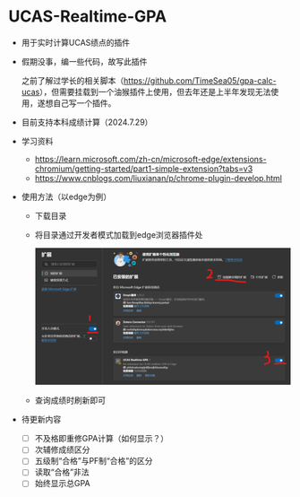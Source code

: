 # UCAS-Realtime-GPA
- 用于实时计算UCAS绩点的插件
- 假期没事，编一些代码，故写此插件

  之前了解过学长的相关脚本（<https://github.com/TimeSea05/gpa-calc-ucas>），但需要挂载到一个油猴插件上使用，但去年还是上半年发现无法使用，遂想自己写一个插件。
- 目前支持本科成绩计算（2024.7.29）
- 学习资料
  - https://learn.microsoft.com/zh-cn/microsoft-edge/extensions-chromium/getting-started/part1-simple-extension?tabs=v3
  - https://www.cnblogs.com/liuxianan/p/chrome-plugin-develop.html
- 使用方法（以edge为例）
  - 下载目录 
  - 将目录通过开发者模式加载到edge浏览器插件处

    ![alt text](pics/pic.png)
  - 查询成绩时刷新即可
- 待更新内容
  - [ ] 不及格即重修GPA计算（如何显示？）
  - [ ] 次辅修成绩区分
  - [ ] 五级制“合格”与PF制“合格”的区分
  - [ ] 读取“合格”非法
  - [ ] 始终显示总GPA
